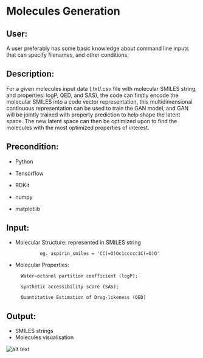 # Molecules Generation

## User: 

A user preferably has some basic knowledge about command line inputs that can specify filenames, and other conditions.


## Description:


For a given molecules input data (.txt/.csv file with molecular SMILES string, and properties: logP, QED, and SAS), the code can firstly encode the molecular SMILES into a code vector representation, this multidimensional continuous representation can be used to train the GAN model, and GAN will be jointly trained with property prediction to help shape the latent space. The new latent space can then be optimized upon to find the molecules with the most optimized properties of interest.



## Precondition: 


* Python 

* Tensorflow

* RDKit

* numpy

* matplotlib



## Input:

* Molecular Structure: represented in SMILES string
                       
		       eg. aspirin_smiles = 'CC(=O)Oc1ccccc1C(=O)O'

* Molecular Properties: 
	
		Water−octanol partition coefficient (logP);
	
		synthetic accessibility score (SAS);
	
		Quantitative Estimation of Drug-likeness (QED)


## Output:

* SMILES strings
* Molecules visualisation

![alt text](https://github.com/chennnnnyize/Generative-Molecules/blob/master/Graphs/Molecules_Graph.png) 







